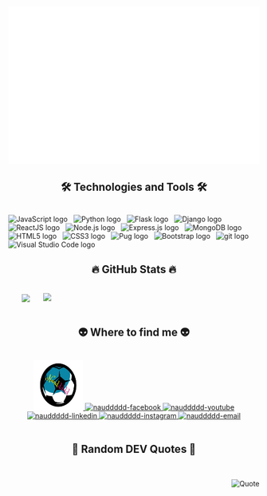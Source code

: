 <!--  -->
<a href="#" target="_blank">
  <img src="svg/naud.svg" width="1200" alt="Click to see the source" />
</a>

<h2 align="center">🛠 Technologies and Tools 🛠</h2>
<br>
<!-- https://simpleicons.org/ -->
<span><img src="https://img.shields.io/badge/JavaScript-282C34?logo=javascript&logoColor=F7DF1E" alt="JavaScript logo" title="JavaScript" height="25" /></span>
&nbsp;
<span><img src="https://img.shields.io/badge/Python-282C34?logo=python&logoColor=#3776AB" alt="Python logo" title="Python" height="25" /></span>
&nbsp;
<span><img src="https://img.shields.io/badge/Flask-282C34?logo=flask&logoColor=#000000" alt="Flask logo" title="Flask" height="25" /></span>
&nbsp;
<span><img src="https://img.shields.io/badge/Django-282C34?logo=django&logoColor=#092E20" alt="Django logo" title="Django" height="25" /></span>
&nbsp;
<span><img src="https://img.shields.io/badge/ReactJS-282C34?logo=react&logoColor=61DAFB" alt="ReactJS logo" title="ReactJS" height="25" /></span>
&nbsp;
<span><img src="https://img.shields.io/badge/Node.js-282C34?logo=node.js&logoColor=00F200" alt="Node.js logo" title="Node.js" height="25" /></span>
&nbsp;
<span><img src="https://img.shields.io/badge/Express-282C34?logo=express&logoColor=FFFFFF" alt="Express.js logo" title="Express.js" height="25" /></span>
&nbsp;
<span><img src="https://img.shields.io/badge/MongoDB-282C34?logo=mongodb&logoColor=47A248" alt="MongoDB logo" title="MongoDB" height="25" /></span>
&nbsp;
<span><img src="https://img.shields.io/badge/HTML5-282C34?logo=html5&logoColor=E34F26" alt="HTML5 logo" title="HTML5" height="25" /></span>
&nbsp;
<span><img src="https://img.shields.io/badge/CSS3-282C34?logo=css3&logoColor=1572B6" alt="CSS3 logo" title="CSS3" height="25" /></span>
&nbsp;
<span><img src="https://img.shields.io/badge/Pug-282C34?logo=pug&logoColor=#A86454" alt="Pug logo" title="Pug" height="25" /></span>
&nbsp;
<span><img src="https://img.shields.io/badge/Bootstrap-282C34?logo=bootstrap&logoColor=7952B3" alt="Bootstrap logo" title="Bootstrap" height="25" /></span>
&nbsp;
<span><img src="https://img.shields.io/badge/git-282C34?logo=git&logoColor=F05032" alt="git logo" title="git" height="25" /></span>
&nbsp;
<span><img src="https://img.shields.io/badge/VS%20Code-282C34?logo=visual-studio-code&logoColor=007ACC" alt="Visual Studio Code logo" title="Visual Studio Code" height="25" /></span>
&nbsp;

<br>

<h2 align="center">🔥 GitHub Stats 🔥</h2>
<!-- https://github.com/anuraghazra/github-readme-stats -->
<br>
<div align=center>
  <a href="#" title="nauddddd">
    <img width="315" align="center" src="https://github-readme-stats.vercel.app/api/top-langs/?username=nauddddd&hide=c%23,powershell,Mathematica,Ruby,Objective-C,Objective-C%2b%2b,Cuda&title_color=61dafb&text_color=ffffff&icon_color=61dafb&bg_color=20232a&langs_count=8&layout=compact&border_color=61dafb&hide_border=true" />
  </a>
  <a href="#" title="nauddddd">
    <img align="right" width="434" src="https://github-readme-stats.vercel.app/api?username=Nauddddđ&show_icons=true&theme=react&border_color=61dafb&hide_border=true" />
  </a>
</div>

<br>

<h2 align="center">👽 Where to find me 👽</h2>
<br>
<!-- https://icons8.com -->
<div align="center">
  <a href="https://nauddddd.com" target="blank">
    <img width="100" height="100" src="images/dd.png" alt="nauddddd-blog" />
  </a>
  <a href="https://facebook.com/O8o.o8O" target="blank">
    <img src="https://img.icons8.com/bubbles/100/000000/facebook-new.png" alt="nauddddd-facebook" />
  </a>
  <a href="https://www.youtube.com/channel/UCO8jLxSfcii-iU0ung4-EMw" target="blank">
    <img src="https://img.icons8.com/bubbles/100/000000/youtube-squared.png" alt="nauddddd-youtube" />
  </a>
  <a href="https://www.linkedin.com/in/tr%E1%BB%8Bnh-quang-du%E1%BA%ABn-6a5086221/" target="blank">
    <img src="https://img.icons8.com/bubbles/100/000000/linkedin.png" alt="nauddddd-linkedin" />
  </a>
  <a href="https://www.instagram.com/duantarzan/" target="blank">
    <img src="https://img.icons8.com/bubbles/100/000000/instagram.png" alt="nauddddd-instagram" />
  </a>
  <a href="mailto:duantarzan@gmail.com" target="top">
    <img src="https://img.icons8.com/bubbles/100/000000/apple-mail.png" alt="nauddddd-email" />
  </a>
</div>

<br>

<h2 align="center">📑 Random DEV Quotes 📑</h2>
<br>
<!-- https://github.com/shravan20/github-readme-quotes -->
<div align="right">

![Quote](https://github-readme-quotes.herokuapp.com/quote?theme=onedark&animation=default&layout=default&font=default)

</div>

